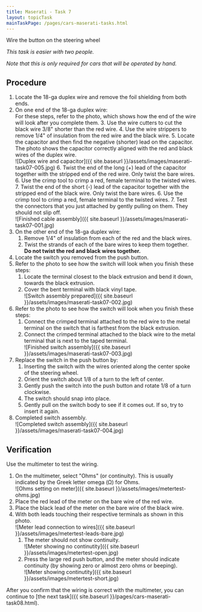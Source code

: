 ```yaml
---
title: Maserati - Task 7
layout: topicTask
mainTaskPage: /pages/cars-maserati-tasks.html
---
```


Wire the button on the steering wheel

_This task is easier with two people._

_Note that this is only required for cars that will be operated by hand._

## Procedure

1. Locate the 18-ga duplex wire and remove the foil shielding from both ends.
2. On one end of the 18-ga duplex wire:<br>For these steps, refer to the photo, which shows how the end of the wire will look after you complete them.
	3. Use the wire cutters to cut the black wire 3/8" shorter than the red wire.
	4. Use the wire strippers to remove 1/4" of insulation from the red wire and the black wire.
	5. Locate the capacitor and then find the negative (shorter) lead on the capacitor. The photo shows the capacitor correctly aligned with the red and black wires of the duplex wire. <br>![Duplex wire and capacitor]({{ site.baseurl }}/assets/images/maserati-task07-005.jpg)
	6. Twist the end of the long (+) lead of the capacitor together with the stripped end of the red wire. Only twist the bare wires.
	6. Use the crimp tool to crimp a red, female terminal to the twisted wires.
	7. Twist the end of the short (-) lead of the capacitor together with the stripped end of the black wire. Only twist the bare wires.
	6. Use the crimp tool to crimp a red, female terminal to the twisted wires.
	7. Test the connectors that you just attached by gently pulling on them. They should not slip off.<br>![Finished cable assembly]({{ site.baseurl }}/assets/images/maserati-task07-001.jpg)
8. On the other end of the 18-ga duplex wire:
	1. Remove 1/4" of insulation from each of the red and the black wires.
	2. Twist the strands of each of the bare wires to keep them together. **Do not twist the red and black wires together.**
8. Locate the switch you removed from the push button.
9. Refer to the photo to see how the switch will look when you finish these steps:
	1. Locate the terminal closest to the black extrusion and bend it down, towards the black extrusion.
	2. Cover the bent terminal with black vinyl tape.<br>![Switch assembly prepared]({{ site.baseurl }}/assets/images/maserati-task07-002.jpg)
9. Refer to the photo to see how the switch will look when you finish these steps:
	1. Connect the crimped terminal attached to the red wire to the metal terminal on the switch that is farthest from the black extrusion.
	2. Connect the crimped terminal attached to the black wire to the metal terminal that is next to the taped terminal.<br>![Finished switch assembly]({{ site.baseurl }}/assets/images/maserati-task07-003.jpg)
13. Replace the switch in the push button by:
	1. Inserting the switch with the wires oriented along the center spoke of the steering wheel.
	2. Orient the switch about 1/8 of a turn to the left of center.
	3. Gently push the switch into the push button and rotate 1/8 of a turn clockwise.
	4. The switch should snap into place.
	5. Gently pull on the switch body to see if it comes out. If so, try to insert it again.
14. Completed switch assembly.<br>![Completed switch assembly]({{ site.baseurl }}/assets/images/maserati-task07-004.jpg)

## Verification

Use the multimeter to test the wiring.

1. On the multimeter, select "Ohms" (or continuity). This is usually indicated by the Greek letter omega (&#937;) for Ohms.<br>![Ohms setting on meter]({{ site.baseurl }}/assets/images/metertest-ohms.jpg)
2. Place the red lead of the meter on the bare wire of the red wire.
3. Place the black lead of the meter on the bare wire of the black wire.
4. With both leads touching their respective terminals as shown in this photo. <br>![Meter lead connection to wires]({{ site.baseurl }}/assets/images/metertest-leads-bare.jpg)
	1. The meter should not show continuity.<br>![Meter showing no continutity]({{ site.baseurl }}/assets/images/metertest-open.jpg)
	2. Press the large red push button, and the meter should indicate continuity (by showing zero or almost zero ohms or beeping).<br>![Meter showing continutity]({{ site.baseurl }}/assets/images/metertest-short.jpg)

After you confirm that the wiring is correct with the multimeter, you can continue to [the next task]({{ site.baseurl }}/pages/cars-maserati-task08.html).

